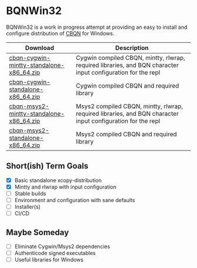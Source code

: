# BQNWin32

BQNWin32 is a work in progress attempt at providing an easy to install and configure distribution of [CBQN](https://github.com/dzaima/CBQN) for Windows.

| Download                                 | Description     |
| -----------------------------------------|-----------------|
| [cbqn-cygwin-mintty-standalone-x86_64.zip](https://github.com/actalley/BQNWin32/releases/download/v0.0.1-alpha/cbqn-cygwin-mintty-standalone-x86_64.zip) | Cygwin compiled CBQN, mintty, rlwrap, required libraries, and BQN character input configuration for the repl |
| [cbqn-cygwin-standalone-x86_64.zip](https://github.com/actalley/BQNWin32/releases/download/v0.0.1-alpha/cbqn-cygwin-standalone-x86_64.zip) | Cygwin compiled CBQN and required library |
| [cbqn-msys2-mintty-standalone-x86_64.zip](https://github.com/actalley/BQNWin32/releases/download/v0.0.1-alpha/cbqn-msys2-mintty-standalone-x86_64.zip) | Msys2 compiled CBQN, mintty, rlwrap, required libraries, and BQN character input configuration for the repl |
| [cbqn-msys2-standalone-x86_64.zip](https://github.com/actalley/BQNWin32/releases/download/v0.0.1-alpha/cbqn-msys2-standalone-x86_64.zip) | Msys2 compiled CBQN and required library |

## Short(ish) Term Goals
- [x] Basic standalone xcopy-distribution
- [x] Mintty and rlwrap with input configuration
- [ ] Stable builds
- [ ] Environment and configuration with sane defaults
- [ ] Installer(s)
- [ ] CI/CD

## Maybe Someday
- [ ] Eliminate Cygwin/Msys2 dependencies
- [ ] Authenticode signed executables
- [ ] Useful libraries for Windows
